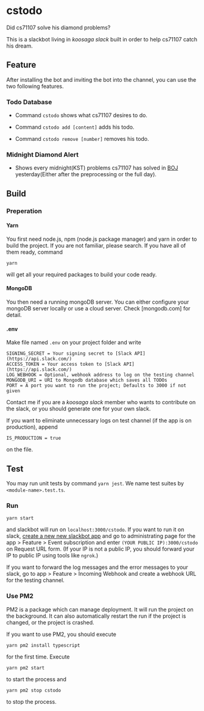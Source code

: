 # cstodo

Did cs71107 solve his diamond problems?

This is a slackbot living in _koosaga slack_ built in order to help cs71107 catch his dream.

## Feature

After installing the bot and inviting the bot into the channel, you can use the two following features.


### Todo Database


* Command `cstodo` shows what cs71107 desires to do.

* Command `cstodo add [content]` adds his todo.

* Command `cstodo remove [number]` removes his todo.

### Midnight Diamond Alert

* Shows every midnight(KST) problems cs71107 has solved in [BOJ](https://www.acmicpc.net/) yesterday(Either after the preprocessing or the full day).


## Build

### Preperation

#### Yarn

You first need node.js, npm (node.js package manager) and yarn in order to build the project. If you are not familiar, please search. If you have all of them ready, command

`yarn`

will get all your required packages to build your code ready.

#### MongoDB

You then need a running mongoDB server. You can either configure your mongoDB server locally or use a cloud server. Check [mongodb.com] for detail.

#### .env

Make file named `.env` on your project folder and write

```
SIGNING_SECRET = Your signing secret to [Slack API](https://api.slack.com/)
ACCESS_TOKEN = Your access token to [Slack API](https://api.slack.com/)
LOG_WEBHOOK = Optional, webhook address to log on the testing channel
MONGODB_URI = URI to Mongodb database which saves all TODOs
PORT = A port you want to run the project; Defaults to 3000 if not given
```

Contact me if you are a _koosaga slack_ member who wants to contribute on the slack, or you should generate one for your own slack.

If you want to eliminate unnecessary logs on test channel (if the app is on production), append

```
IS_PRODUCTION = true
```

on the file.

## Test

You may run unit tests by command `yarn jest`.
We name test suites by `<module-name>.test.ts`.

### Run

`yarn start`

and slackbot will run on `localhost:3000/cstodo`. If you want to run it on slack, [create a new new slackbot app](https://api.slack.com/apps) and go to administrating page for the app > Feature > Event subscription and enter `(YOUR PUBLIC IP):3000/cstodo` on Request URL form. (If your IP is not a public IP, you should forward your IP to public IP using tools like `ngrok`.)

If you want to forward the log messages and the error messages to your slack, go to app > Feature > Incoming Webhook and create a webhook URL for the testing channel.

### Use PM2

PM2 is a package which can manage deployment. It will run the project on the background. It can also automatically restart the run if the project is changed, or the project is crashed.

If you want to use PM2, you should execute

`yarn pm2 install typescript`

for the first time. Execute

`yarn pm2 start`

to start the process and

`yarn pm2 stop cstodo`

to stop the process.